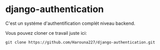 # django-authentication
C'est un systéme d'authentification complét niveau backend.

Vous pouvez cloner ce travail juste ici:

```
git clone https://github.com/Harouna227/django-authentication.git
```

